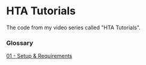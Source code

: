 # HTA Tutorials
The code from my video series called "HTA Tutorials".

### Glossary
[01 - Setup & Requirements](code/tutorial_01.hta)  
